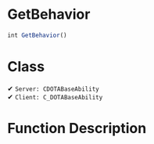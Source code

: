 # GetBehavior
```js
int GetBehavior()
```
# Class
✔ `Server: CDOTABaseAbility`  
✔ `Client: C_DOTABaseAbility`  

# Function Description


